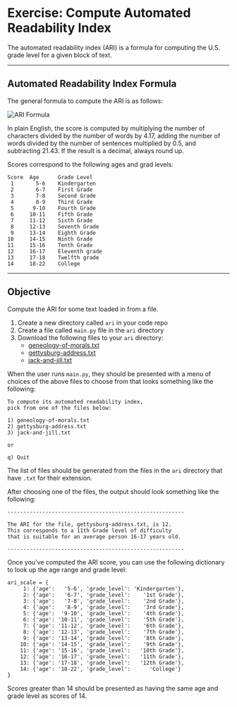 # Exercise: Compute Automated Readability Index

The automated readability index (ARI) is a formula for computing the U.S. grade level for a given block of text.

------

## Automated Readability Index Formula

The general formula to compute the ARI is as follows:

![ARI Formula](https://en.wikipedia.org/api/rest_v1/media/math/render/svg/878d1640d23781351133cad73bdf27bdf8bfe2fd)

In plain English, the score is computed by multiplying the number of characters divided by the number of words by 4.17, adding the number of words divided by the number of sentences multiplied by 0.5, and subtracting 21.43. If the result is a decimal, always round up.

Scores correspond to the following ages and grad levels:

    Score  Age      Grade Level
     1       5-6    Kindergarten
     2       6-7    First Grade
     3       7-8    Second Grade
     4       8-9    Third Grade
     5      9-10    Fourth Grade
     6     10-11    Fifth Grade
     7     11-12    Sixth Grade
     8     12-13    Seventh Grade
     9     13-14    Eighth Grade
    10     14-15    Ninth Grade
    11     15-16    Tenth Grade
    12     16-17    Eleventh grade
    13     17-18    Twelfth grade
    14     18-22    College

------

## Objective

Compute the ARI for some text loaded in from a file.

1. Create a new directory called `ari` in your code repo
1. Create a file called `main.py` file in the `ari` directory
1. Download the following files to your `ari` directory:
    - [geneology-of-morals.txt](https://raw.githubusercontent.com/segdeha/pdxcodeguild/master/1.%20Python/solutions/ari/geneology-of-morals.txt?token=AAAQ0iIWwUkVVY9qXnLdltRGDUI6TtjZks5XWdDdwA%3D%3D)
    - [gettysburg-address.txt](https://raw.githubusercontent.com/segdeha/pdxcodeguild/master/1.%20Python/solutions/ari/gettysburg-address.txt?token=AAAQ0n7jSNNNtENrA1c-WeAS3tvussbtks5XWdGGwA%3D%3D)
    - [jack-and-jill.txt](https://raw.githubusercontent.com/segdeha/pdxcodeguild/master/1.%20Python/solutions/ari/jack-and-jill.txt?token=AAAQ0g6lXHjuUsJxW2ZcFELjH72pHcXfks5XWdGewA%3D%3D)

When the user runs `main.py`, they should be presented with a menu of choices of the above files to choose from that looks something like the following:

    To compute its automated readability index,
    pick from one of the files below:

    1) geneology-of-morals.txt
    2) gettysburg-address.txt
    3) jack-and-jill.txt

    or

    q) Quit

The list of files should be generated from the files in the `ari` directory that have `.txt` for their extension.

After choosing one of the files, the output should look something like the following:

    --------------------------------------------------------

    The ARI for the file, gettysburg-address.txt, is 12.
    This corresponds to a 11th Grade level of difficulty
    that is suitable for an average person 16-17 years old.

    --------------------------------------------------------

Once you’ve computed the ARI score, you can use the following dictionary to look up the age range and grade level:

    ari_scale = {
         1: {'age':   '5-6', 'grade_level': 'Kindergarten'},
         2: {'age':   '6-7', 'grade_level':    '1st Grade'},
         3: {'age':   '7-8', 'grade_level':    '2nd Grade'},
         4: {'age':   '8-9', 'grade_level':    '3rd Grade'},
         5: {'age':  '9-10', 'grade_level':    '4th Grade'},
         6: {'age': '10-11', 'grade_level':    '5th Grade'},
         7: {'age': '11-12', 'grade_level':    '6th Grade'},
         8: {'age': '12-13', 'grade_level':    '7th Grade'},
         9: {'age': '13-14', 'grade_level':    '8th Grade'},
        10: {'age': '14-15', 'grade_level':    '9th Grade'},
        11: {'age': '15-16', 'grade_level':   '10th Grade'},
        12: {'age': '16-17', 'grade_level':   '11th Grade'},
        13: {'age': '17-18', 'grade_level':   '12th Grade'},
        14: {'age': '18-22', 'grade_level':      'College'}
    }

Scores greater than 14 should be presented as having the same age and grade level as scores of 14.
